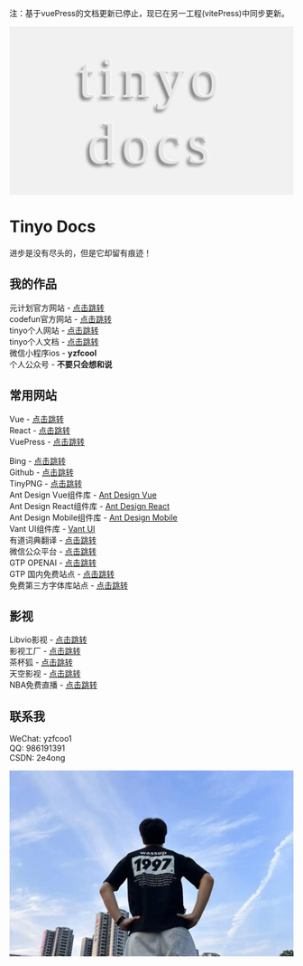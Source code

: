 
注：基于vuePress的文档更新已停止，现已在另一工程(vitePress)中同步更新。


<style>
  @import url('https://fonts.googleapis.com/css2?family=Luckiest+Guy&display=swap');
  @keyframes move {
    from {
      opacity: 0;
      transform: translateY(50%);
    }
    to {
      opacity: 1;
      transform: translateY(0);
    }
  }
  .tinyo-docs {
    padding: 2rem 0;
    display: flex;
    flex-direction: column;
    justify-content: center;
    align-items: center;
    background: #f1f1f1;
    text-align: center;
    letter-spacing: 10px;
    color: #e6e6e6;
    font-size: 102px;
    font-family: 'Luckiest Guy';
    font-weight: 300;
    text-shadow: 1px -1px #fff, -1px 1px #999, -5px 5px 5px #808080;
  }
  .tinyo-docs .items {
    display: flex;
  }
  .tinyo-docs .items > span {
    opacity: 0;
    animation: move 1s cubic-bezier(0.56, 0.09, 0.49, 1.37) forwards var(--delay);
  }
</style>

<div class="tinyo-docs">
  <div class="items">
    <span style="--delay: 0.1s">t</span>
    <span style="--delay: 0.2s">i</span>
    <span style="--delay: 0.3s">n</span>
    <span style="--delay: 0.4s">y</span>
    <span style="--delay: 0.5s">o</span>
  </div>
  <div class="items">
    <span style="--delay: 0.6s">d</span>
    <span style="--delay: 0.7s">o</span>
    <span style="--delay: 0.8s">c</span>
    <span style="--delay: 0.9s">s</span>
  </div>
</div>

# Tinyo Docs
<!-- # 关于我

## tinyo

- tiny - 小
- o - 黑

大家好，我是tinyo。 -->

<!-- 诞生于1997, 喜欢唱, 不喜欢跳和rap的潮汕男孩。 -->

<!-- ## slogan -->
进步是没有尽头的，但是它却留有痕迹！

<!-- **运动不止，生生不息。昂首向前，学无止境。**<br>
记录学习，记录问题，进步是没有尽头的，但是它却留有痕迹！

在这里，我会以板块划分，同时留下我生活的痕迹，项目的痕迹，遇到困难的窘境。<br>
等我回过头来看时，会发现其内涵是如此饱满，填满我的生活。 -->

## 我的作品

元计划官方网站 - [点击跳转](http://www.yuanjihua.art)<br>
codefun官方网站 - [点击跳转](https://www.code.fun)<br>
tinyo个人网站 - [点击跳转](http://43.139.113.7:81/)<br>
tinyo个人文档 - [点击跳转](http://43.139.113.7:89/article/)<br>
微信小程序ios - **yzfcool**<br>
个人公众号 - **不要只会想和说**

## 常用网站
Vue - [点击跳转](https://cn.vuejs.org/guide/introduction.html)<br>
React - [点击跳转](https://react.nodejs.cn/)<br>
VuePress - [点击跳转](http://caibaojian.com/vuepress/)<br>

Bing - [点击跳转](https://cn.bing.com/?FORM=BEHPTB)<br>
Github - [点击跳转](https://github.com/)<br>
TinyPNG - [点击跳转](https://tinypng.com/)<br>
Ant Design Vue组件库 - [Ant Design Vue](https://www.antdv.com/components/icon-cn)<br>
Ant Design React组件库 - [Ant Design React](https://4x.ant.design/components/overview-cn/)<br>
Ant Design Mobile组件库 - [Ant Design Mobile](https://mobile.ant.design/zh/guide/quick-start/)<br>
Vant UI组件库 - [Vant UI](https://vant-contrib.gitee.io/vant/#/zh-CN)<br>
有道词典翻译 - [点击跳转](https://fanyi.youdao.com/index.html#/)<br>
微信公众平台 - [点击跳转](https://mp.weixin.qq.com/)<br>
GTP OPENAI - [点击跳转](https://chat.openai.com/)<br>
GTP 国内免费站点 - [点击跳转](https://chat.wuguokai.cn/)<br>
免费第三方字体库站点 - [点击跳转](https://www.100font.com/index-2.html)<br>

## 影视

Libvio影视 - [点击跳转](https://www.libvio.fun/)<br>
影视工厂 - [点击跳转](http://www.hxsbzs.cn/)<br>
茶杯狐 - [点击跳转](https://www.shjhbox.com/)<br>
天空影视 - [点击跳转](http://www.dtlymp.com/)<br>
NBA免费直播 - [点击跳转](https://ss.hbzb66.cc/index.php?g=&m=index&a=index&cid=h)<br>


## 联系我

WeChat: yzfcoo1<br>
QQ: 986191391<br>
CSDN: 2e4ong

<img src="./assets/tinyo.webp" alt="" />


<!-- ## 一段很喜欢的歌词

微风需要竹林 溪流需要蜻蜓<br>
消愁般的离开需要片片浮萍<br>
记得那年的雨季 回忆里特安静<br>
哭过后的决定 是否还能进行<br>
我傻傻等待 傻傻等春暖花开<br>
等终等于等明等白 等爱情回来<br>
青春属于表白 阳光属于窗台<br>
而我想我属于一个拥有你的未来<br>

纸上的彩虹 用素描画的钟<br>
我还在修改 回忆之中你的笑容<br>
该怎么去形容 为思念酝酿的痛<br>
夜空霓虹 都是我不要的繁荣<br>
或许去趟沙滩 或许去看看夕阳<br>
或许任何一个可以想心事的地方<br>
情绪在咖啡馆 被调成一篇文章<br>
彻底爱上你如诗一般透明的泪光 -->
